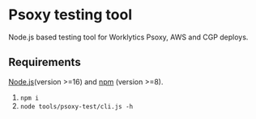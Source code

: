 # Psoxy testing tool

Node.js based testing tool for Worklytics Psoxy, AWS and CGP deploys.

## Requirements

[Node.js](version >=16) and [npm] (version >=8).

1. `npm i` 
2. `node tools/psoxy-test/cli.js -h`

[Node.js]: https://nodejs.org/en/
[npm]: https://www.npmjs.com